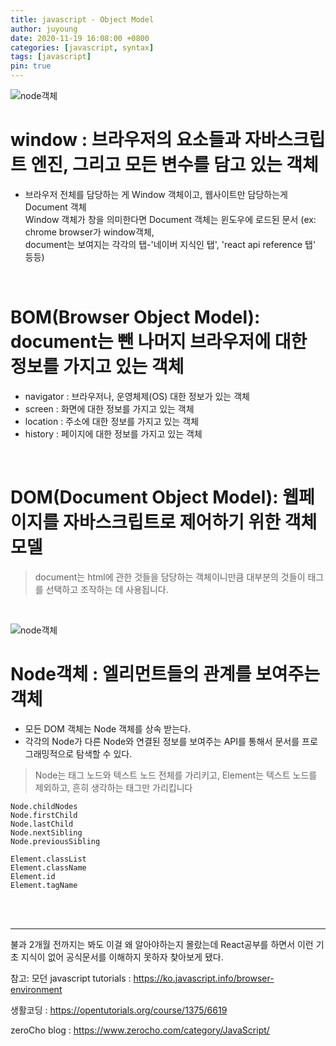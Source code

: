 ```yaml
---
title: javascript - Object Model
author: juyoung
date: 2020-11-19 16:08:00 +0800
categories: [javascript, syntax]
tags: [javascript]
pin: true
---
```



![node객체](https://ko.javascript.info/article/browser-environment/windowObjects.svg)

# window : 브라우저의 요소들과 자바스크립트 엔진, 그리고 모든 변수를 담고 있는 객체  

 * 브라우저 전체를 담당하는 게 Window 객체이고, 웹사이트만 담당하는게 Document 객체  
 Window 객체가 창을 의미한다면 Document 객체는 윈도우에 로드된 문서
 (ex: chrome browser가 window객체,  
  document는 보여지는 각각의 탭-'네이버 지식인 탭', 'react api reference 탭' 등등)  
<br />  

# BOM(Browser Object Model): document는 뺀 나머지 브라우저에 대한 정보를 가지고 있는 객체  

* navigator : 브라우저나, 운영체제(OS) 대한 정보가 있는 객체
* screen : 화면에 대한 정보를 가지고 있는 객체
* location : 주소에 대한 정보를 가지고 있는 객체
* history : 페이지에 대한 정보를 가지고 있는 객체
<br />  

# DOM(Document Object Model): 웹페이지를 자바스크립트로 제어하기 위한 객체 모델

> document는 html에 관한 것들을 담당하는 객체이니만큼 대부분의 것들이 태그를 선택하고 조작하는 데 사용됩니다.
<br />


  ![node객체](https://s3.ap-northeast-2.amazonaws.com/opentutorials-user-file/module/904/2234.png)  
  

# Node객체 : 엘리먼트들의 관계를 보여주는 객체 

* 모든 DOM 객체는 Node 객체를 상속 받는다.
* 각각의 Node가 다른 Node와 연결된 정보를 보여주는 API를 통해서 문서를 프로그래밍적으로 탐색할 수 있다.

> Node는 태그 노드와 텍스트 노드 전체를 가리키고, Element는 텍스트 노드를 제외하고, 흔히 생각하는 태그만 가리킵니다

```
Node.childNodes
Node.firstChild
Node.lastChild
Node.nextSibling
Node.previousSibling

Element.classList
Element.className
Element.id
Element.tagName
```

<br />
<br /> 

- - -

불과 2개월 전까지는 봐도 이걸 왜 알아야하는지 몰랐는데 React공부를 하면서 이런 기초 지식이 없어 공식문서를 이해하지 못하자 찾아보게 됐다.
<br />

참고:
모던 javascript tutorials : <https://ko.javascript.info/browser-environment>

생활코딩 : <https://opentutorials.org/course/1375/6619>

zeroCho blog : <https://www.zerocho.com/category/JavaScript/>